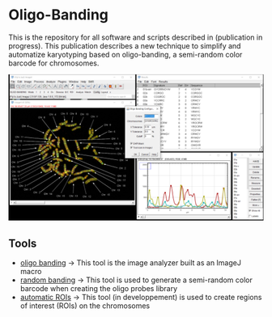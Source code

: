 # Oligo-Banding
This is the repository for all software and scripts described in (publication in progress). This publication describes a new technique to simplify and automatize karyotyping based on oligo-banding, a semi-random color barcode for chromosomes.

<img src="https://github.com/alexandrebastien/Oligo-Banding/blob/main/oligo%20banding/Oligo-Banding%20Screenshot.png" width="600">

## Tools

* [oligo banding](https://github.com/alexandrebastien/Oligo-Banding/tree/main/oligo%20banding)  &rarr; This tool is the image analyzer built as an ImageJ macro
* [random banding](https://github.com/alexandrebastien/Oligo-Banding/tree/main/random%20banding) &rarr; This tool is used to generate a semi-random color barcode when creating the oligo probes library 
* [automatic ROIs](https://github.com/alexandrebastien/Oligo-Banding/tree/main/automatic%20ROIs) &rarr; This tool (in developpement) is used to create regions of interest (ROIs) on the chromosomes
